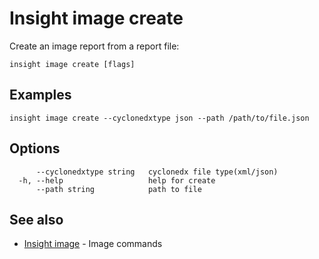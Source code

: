 # Insight image create

Create an image report from a report file:

```
insight image create [flags]
```

## <a id='examples'></a>Examples

```
insight image create --cyclonedxtype json --path /path/to/file.json
```

## <a id='options'></a>Options

```
      --cyclonedxtype string   cyclonedx file type(xml/json)
  -h, --help                   help for create
      --path string            path to file
```

## <a id='see-also'></a>See also

* [Insight image](insight_image.md) - Image commands
